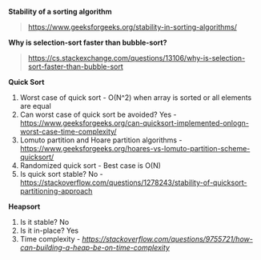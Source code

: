 **Stability of a sorting algorithm**
> https://www.geeksforgeeks.org/stability-in-sorting-algorithms/

**Why is selection-sort faster than bubble-sort?**
> https://cs.stackexchange.com/questions/13106/why-is-selection-sort-faster-than-bubble-sort

**Quick Sort**
1. Worst case of quick sort - O(N^2) when array is sorted or all elements are equal
2. Can worst case of quick sort be avoided? Yes - https://www.geeksforgeeks.org/can-quicksort-implemented-onlogn-worst-case-time-complexity/
3. Lomuto partition and Hoare partition algorithms - https://www.geeksforgeeks.org/hoares-vs-lomuto-partition-scheme-quicksort/
4. Randomized quick sort - Best case is O(N)
5. Is quick sort stable? No - https://stackoverflow.com/questions/1278243/stability-of-quicksort-partitioning-approach

**Heapsort**
1. Is it stable? No
2. Is it in-place? Yes
3. Time complexity - *https://stackoverflow.com/questions/9755721/how-can-building-a-heap-be-on-time-complexity*
